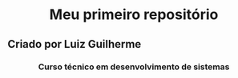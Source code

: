 <h1 align= "center">Meu primeiro repositório</h1>
<h2 align"center"> Criado por Luiz Guilherme</h2>
<h3 align="center"> Curso técnico em desenvolvimento de sistemas</h3>